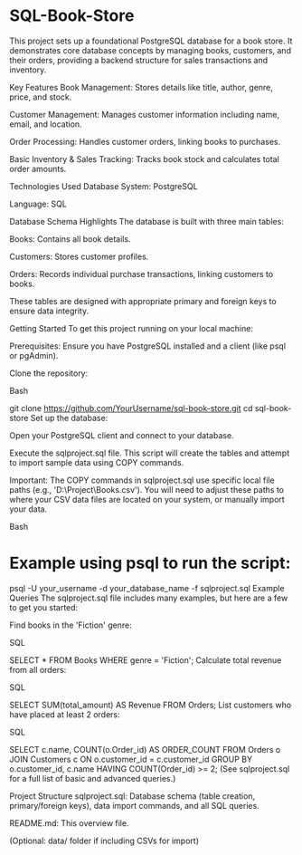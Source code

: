 # SQL-Book-Store
This project sets up a foundational PostgreSQL database for a book store. It demonstrates core database concepts by managing books, customers, and their orders, providing a backend structure for sales transactions and inventory.

Key Features
Book Management: Stores details like title, author, genre, price, and stock.

Customer Management: Manages customer information including name, email, and location.

Order Processing: Handles customer orders, linking books to purchases.

Basic Inventory & Sales Tracking: Tracks book stock and calculates total order amounts.

Technologies Used
Database System: PostgreSQL

Language: SQL

Database Schema Highlights
The database is built with three main tables:

Books: Contains all book details.

Customers: Stores customer profiles.

Orders: Records individual purchase transactions, linking customers to books.

These tables are designed with appropriate primary and foreign keys to ensure data integrity.

Getting Started
To get this project running on your local machine:

Prerequisites: Ensure you have PostgreSQL installed and a client (like psql or pgAdmin).

Clone the repository:

Bash

git clone https://github.com/YourUsername/sql-book-store.git
cd sql-book-store
Set up the database:

Open your PostgreSQL client and connect to your database.

Execute the sqlproject.sql file. This script will create the tables and attempt to import sample data using COPY commands.

Important: The COPY commands in sqlproject.sql use specific local file paths (e.g., 'D:\Project\Books.csv'). You will need to adjust these paths to where your CSV data files are located on your system, or manually import your data.

Bash

# Example using psql to run the script:
psql -U your_username -d your_database_name -f sqlproject.sql
Example Queries
The sqlproject.sql file includes many examples, but here are a few to get you started:

Find books in the 'Fiction' genre:

SQL

SELECT * FROM Books WHERE genre = 'Fiction';
Calculate total revenue from all orders:

SQL

SELECT SUM(total_amount) AS Revenue FROM Orders;
List customers who have placed at least 2 orders:

SQL

SELECT c.name, COUNT(o.Order_id) AS ORDER_COUNT
FROM Orders o JOIN Customers c ON o.customer_id = c.customer_id
GROUP BY o.customer_id, c.name
HAVING COUNT(Order_id) >= 2;
(See sqlproject.sql for a full list of basic and advanced queries.)

Project Structure
sqlproject.sql: Database schema (table creation, primary/foreign keys), data import commands, and all SQL queries.

README.md: This overview file.

(Optional: data/ folder if including CSVs for import)
